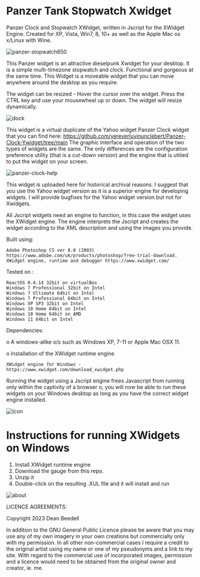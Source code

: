 # Panzer Tank Stopwatch Xwidget

Panzer Clock and Stopwatch XWidget, written in Jscript for the XWidget Engine. Created for XP, Vista, Win7, 8, 10+ as well as the 
Apple Mac os x/Linux with Wine.

![panzer-stopwatch650](https://github.com/yereverluvinunclebert/Panzer-Clock-Ywidget/assets/2788342/352fb2cb-742d-4e24-afe7-906b05e7fb1e)

This Panzer widget is an attractive dieselpunk Xwidget for your desktop. 
It is a simple multi-timezone stopwatch and clock. Functional and gorgeous at 
the same time. This Widget is a moveable widget that you can move anywhere 
around the desktop as you require.

The widget can be resized - Hover the cursor over the widget. Press the CTRL key 
and use your mousewheel up or down. The widget will resize dynamically.

![dock](https://github.com/yereverluvinunclebert/Panzer-Tank-Stopwatch-Xwidget/assets/2788342/e6e8cf6c-06fc-4854-b2a7-9ca8537cbb4d)

This widget is a virtual duplicate of the Yahoo widget Panzer Clock widget that 
you can find here: https://github.com/yereverluvinunclebert/Panzer-Clock-Ywidget/tree/main
The graphic interface and operation of the two types of widgets are the same. The 
only differences are the configuration preference utility (that is a cut-down 
version) and the engine that is utilied to put the widget on your screen.

![panzer-clock-help](https://github.com/yereverluvinunclebert/Panzer-Tank-Stopwatch-Xwidget/assets/2788342/63ef603d-8eea-406a-8767-b72371860a7f)

This widget is uploaded here for historical archival reasons. I suggest that you 
use the Yahoo widget version as it is a superior engine for developing widgets. 
I will provide bugfixes for the Yahoo widget version but not for Xwidgets.

All Jscript widgets need an engine to function, in this case the widget uses 
the XWidget engine. The engine interprets the Jscript and creates the widget 
according to the XML description and using the images you provide. 

Built using: 

	Adobe Photoshop CS ver 8.0 (2003)  https://www.adobe.com/uk/products/photoshop/free-trial-download.   
	XWidget engine, runtime and debugger https://www.xwidget.com/   

Tested on :

	ReactOS 0.4.14 32bit on virtualBox    
	Windows 7 Professional 32bit on Intel    
	Windows 7 Ultimate 64bit on Intel    
	Windows 7 Professional 64bit on Intel    
	Windows XP SP3 32bit on Intel    
	Windows 10 Home 64bit on Intel    
	Windows 10 Home 64bit on AMD    
	Windows 11 64bit on Intel  
	
Dependencies:

o A windows-alike o/s such as Windows XP, 7-11 or Apple Mac OSX 11.    	

o Installation of the XWidget runtime engine  

	XWidget engine for Windows - https://www.xwidget.com/download_xwidget.php

Running the widget using a Jscript engine frees Javascript from running only 
within the captivity of a browser o, you will now be able to run these widgets on 
your Windows desktop as long as you have the correct widget engine installed.

 ![Icon](https://github.com/yereverluvinunclebert/Panzer-Clock-Ywidget/assets/2788342/332a7b59-abd6-4eac-857d-51dfe2d80af9)
 
Instructions for running XWidgets on Windows
=================================================

1. Install XWidget runtime engine
2. Download the gauge from this repo.
3. Unzip it
4. Double-click on the resulting .XUL file and it will install and run

![about](https://github.com/yereverluvinunclebert/Panzer-Tank-Stopwatch-Xwidget/assets/2788342/d990202c-97a2-40fb-b271-97afa9bd7763)

LICENCE AGREEMENTS:

Copyright 2023 Dean Beedell

In addition to the GNU General Public Licence please be aware that you may use
any of my own imagery in your own creations but commercially only with my
permission. In all other non-commercial cases I require a credit to the
original artist using my name or one of my pseudonyms and a link to my site.
With regard to the commercial use of incorporated images, permission and a
licence would need to be obtained from the original owner and creator, ie. me.
